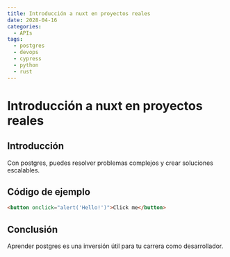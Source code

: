 ```yaml
---
title: Introducción a nuxt en proyectos reales
date: 2028-04-16
categories:
  - APIs
tags:
  - postgres
  - devops
  - cypress
  - python
  - rust
---
```


# Introducción a nuxt en proyectos reales

## Introducción

Con postgres, puedes resolver problemas complejos y crear soluciones escalables.

## Código de ejemplo

```html
<button onclick="alert('Hello!')">Click me</button>
```

## Conclusión

Aprender postgres es una inversión útil para tu carrera como desarrollador.